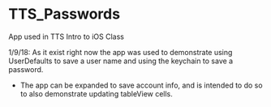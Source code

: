 # TTS_Passwords
App used in TTS Intro to iOS Class

1/9/18: As it exist right now the app was used to demonstrate using UserDefaults to save a user name and using the keychain to save a password.
* The app can be expanded to save account info, and is intended to do so to also demonstrate updating tableView cells.
